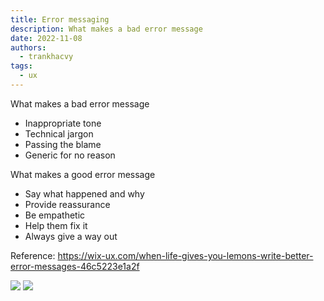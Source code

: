 ```yaml
---
title: Error messaging
description: What makes a bad error message
date: 2022-11-08
authors:
  - trankhacvy
tags:
  - ux
---
```


What makes a bad error message

- Inappropriate tone
- Technical jargon
- Passing the blame
- Generic for no reason

What makes a good error message

- Say what happened and why
- Provide reassurance
- Be empathetic
- Help them fix it
- Always give a way out

Reference: <https://wix-ux.com/when-life-gives-you-lemons-write-better-error-messages-46c5223e1a2f>

![](assets/202211081111---error-messaging_pasted-image-20221108111328.webp)
![](assets/202211081111---error-messaging_pasted-image-20221108111346.webp)
